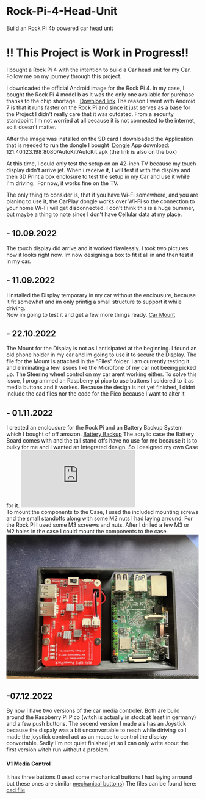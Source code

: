 # Rock-Pi-4-Head-Unit
Build an Rock Pi 4b powered car head unit

# !! This Project is Work in Progress!!

I bought a Rock Pi 4 with the intention to build a Car head unit for my Car. 
Follow me on my journey through this project. 

I downloaded the official Android image for the Rock Pi 4. In my case, I bought the Rock Pi 4 model b as it was the only one available for purchase thanks to the chip shortage. 
[Download link](https://rock.sh/rockpi-android7-download)
The reason I went with Android 7 is that it runs faster on the Rock Pi and since it just serves as a base for the Project I didn't really care that it was outdated. From a security standpoint I'm not worried at all because it is not connected to the internet, so it doesn't matter. 

After the image was installed on the SD card I downloaded the Application that is needed to run the dongle I bought 
[Dongle](ttps://amzn.eu/d/6gC4eBJ)
App download: 121.40.123.198:8080/AutoKit/AutoKit.apk (the link is also on the box)

At this time, I could only test the setup on an 42-inch TV because my touch display didn't arrive jet. When i receive it, I will test it with the display and then 3D Print a box enclosure to test the setup in my Car and use it while I'm driving. 
For now, it works fine on the TV. 

The only thing to consider is, that if you have Wi-Fi somewhere, and you are planing to use it, the CarPlay dongle works over Wi-Fi so the connection to your home Wi-Fi will get disconnected. I don't think this is a huge bummer, but maybe a thing to note since I don't have Cellular data at my place. 

## - 10.09.2022  
The touch display did arrive and it worked flawlessly. 
I took two pictures how it looks right now. 
Im now designing a box to fit it all in and then test it in my car.

## - 11.09.2022
I installed the Display temporary in my car without the enclousure, because it fit somewhat and im only printig a small structure to support it while driving.  
Now im going to test it and get a few more things ready. 
[Car Mount](https://github.com/BasicMacintosher/Rock-Pi-4-Head-Unit/blob/main/Picutres/Car_Mount.jpeg)


## - 22.10.2022  
The Mount for the Display is not as I antisipated at the beginning. 
I found an old phone holder in my car and im going to use it to secure the Display. 
The file for the Mount is attached in the "Files" folder. 
I am currently testing it and eliminating a few issues like the Microfone of my car not beeing picked up. 
The Steering wheel control on my car arent working either. To solve this issue, I programmed an Raspberry pi pico to use buttons I soldered to it as media buttons and it workes. 
Because the design is not yet finished, I didnt include the cad files nor the code for the Pico because I want to alter it 

## - 01.11.2022  
I created an enclousure for the Rock Pi and an Battery Backup System which I bought of off amazon. [Battery Backup](https://www.amazon.de/-/en/gp/product/B07KXRZ779/ref=ppx_yo_dt_b_asin_title_o00_s00?ie=UTF8&psc=1)
The acrylic case the Battery Board comes with and the tall stand offs have no use for me because it is to bulky for me and I wanted an Integrated design. 
So I designed my own Case  for it. 
![Rock Pi 4 case](https://github.com/BasicMacintosher/Rock-Pi-4-Head-Unit/blob/main/Files/Rock_Pi_4_case_with_Battery.step.stl)  
To mount the components to the Case, I used the included mounting screws and the small standoffs along with some M2 nuts I had laying arround. For the Rock Pi I used some M3 screews and nuts.
After I drilled a few M3 or M2 holes in the case I could mount the components to the case. 
![Picutre of the Case](https://github.com/BasicMacintosher/Rock-Pi-4-Head-Unit/blob/main/Picutres/Case_with_Battery.jpeg)

## -07.12.2022
By now I have two versions of the car media controler. Both are build around the Raspberry Pi Pico (witch is actually in stock at least in germany) and a few push buttons. The secend version I made als has an Joystick because the dispaly was a bit unconvortable to reach while diriving so I made the joystick control act as an mouse to control the display convortable. 
Sadly I'm not quiet finished jet so I can only write about the first version witch run without a problem. 
#### V1 Media Control #### 
It has three buttons (I used some mechanical buttons I had laying arround but these ones are similar [mechanical buttons](https://www.amazon.de/-/en/Cherry-Switches-Mechanical-Keyboard-Replacement/dp/B08SK47VDX/ref=dp_prsubs_1?pd_rd_w=9Dfkl&content-id=amzn1.sym.85e12063-5122-4149-bea0-850be1f2d6fb&pf_rd_p=85e12063-5122-4149-bea0-850be1f2d6fb&pf_rd_r=TXTQ65X3V23RKC0E6E2S&pd_rd_wg=DHPxH&pd_rd_r=97320573-eb64-4131-b339-d626eed951cf&pd_rd_i=B08SK47VDX&psc=1)) 
The files can be found here: [cad file]()